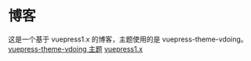 # 博客

这是一个基于 vuepress1.x 的博客，主题使用的是 vuepress-theme-vdoing。<br/>
[vuepress-theme-vdoing 主题](https://github.com/xugaoyi/vuepress-theme-vdoing/)
[vuepress1.x](https://v1.vuepress.vuejs.org/zh/)

